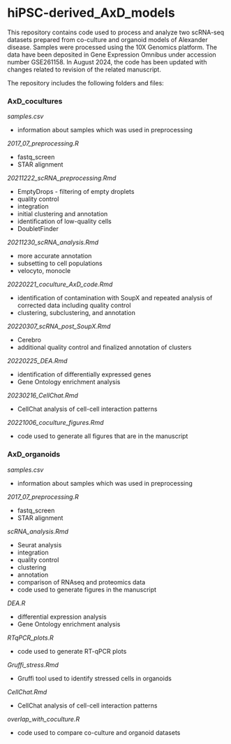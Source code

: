 # hiPSC-derived_AxD_models
This repository contains code used to process and analyze two scRNA-seq datasets prepared from co-culture and organoid models of Alexander disease. Samples were processed using the 10X Genomics platform. The data have been deposited in Gene Expression Omnibus under accession number GSE261158. In August 2024, the code has been updated with changes related to revision of the related manuscript.

The repository includes the following folders and files:

### AxD_cocultures
_samples.csv_
- information about samples which was used in preprocessing

_2017_07_preprocessing.R_
- fastq_screen
- STAR alignment

_20211222_scRNA_preprocessing.Rmd_
- EmptyDrops - filtering of empty droplets
- quality control
- integration
- initial clustering and annotation
- identification of low-quality cells
- DoubletFinder

_20211230_scRNA_analysis.Rmd_
- more accurate annotation
- subsetting to cell populations
- velocyto, monocle

_20220221_coculture_AxD_code.Rmd_
- identification of contamination with SoupX and repeated analysis of corrected data including quality control
- clustering, subclustering, and annotation

_20220307_scRNA_post_SoupX.Rmd_
- Cerebro
- additional quality control and finalized annotation of clusters

_20220225_DEA.Rmd_
- identification of differentially expressed genes 
- Gene Ontology enrichment analysis

_20230216_CellChat.Rmd_
- CellChat analysis of cell-cell interaction patterns

_20221006_coculture_figures.Rmd_
- code used to generate all figures that are in the manuscript

### AxD_organoids
_samples.csv_
- information about samples which was used in preprocessing

_2017_07_preprocessing.R_
- fastq_screen
- STAR alignment

_scRNA_analysis.Rmd_
- Seurat analysis
- integration
- quality control
- clustering
- annotation
- comparison of RNAseq and proteomics data
- code used to generate figures in the manuscript

_DEA.R_
- differential expression analysis
- Gene Ontology enrichment analysis

_RTqPCR_plots.R_
- code used to generate RT-qPCR plots

_Gruffi_stress.Rmd_
- Gruffi tool used to identify stressed cells in organoids

_CellChat.Rmd_
- CellChat analysis of cell-cell interaction patterns

_overlap_with_coculture.R_
- code used to compare co-culture and organoid datasets





